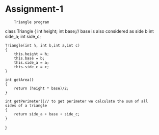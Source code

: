 # Assignment-1
        Triangle program
class Triangle
{
    int height;
    int base;// base is also considered as side b
    int side_a;
    int side_c;

    Triangle(int h, int b,int a,int c)
    {
        this.height = h;
        this.base = b;
        this.side_a = a;
        this.side_c = c;
    }

    int getArea()
    {
        return (height * base)/2;
    }

    int getPerimeter()// to get perimeter we calculate the sum of all sides of a triangle
    {
        return side_a + base + side_c;
    }
}
